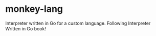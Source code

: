 # monkey-lang
Interpreter written in Go for a custom language. Following Interpreter Written in Go book!
